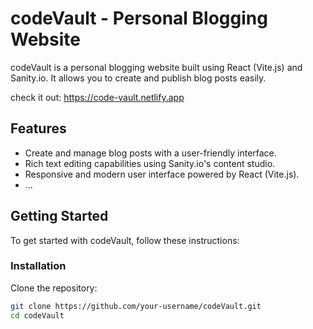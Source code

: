 # codeVault - Personal Blogging Website

codeVault is a personal blogging website built using React (Vite.js) and Sanity.io. It allows you to create and publish blog posts easily.

check it out: https://code-vault.netlify.app

## Features

- Create and manage blog posts with a user-friendly interface.
- Rich text editing capabilities using Sanity.io's content studio.
- Responsive and modern user interface powered by React (Vite.js).
- ...

## Getting Started

To get started with codeVault, follow these instructions:

### Installation

Clone the repository:

   ```bash
   git clone https://github.com/your-username/codeVault.git
   cd codeVault
